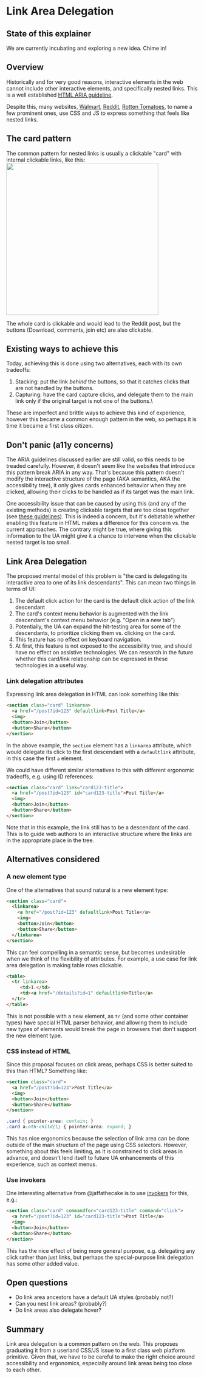 # Link Area Delegation

## State of this explainer
We are currently incubating and exploring a new idea. Chime in!

## Overview
Historically and for very good reasons, interactive elements in the web cannot include other interactive elements, and specifically nested links.
This is a well established [HTML ARIA guideline]([https://w3c.github.io/html-aria/](https://w3c.github.io/html-aria/#allowed-descendants-of-aria-roles)).

Despite this, many websites, [Walmart](https://walmart.ca), [Reddit](https://reddit.com), [Rotten Tomatoes](https://rottentomatoes.com), to name a few prominent ones,
use CSS and JS to express something that feels like nested links. 

## The card pattern
The common pattern for nested links is usually a clickable "card" with internal clickable links, like this:
<img src="https://github.com/user-attachments/assets/27e5076d-bc98-4fb8-a429-e8462ff9024c" width=400>

The whole card is clickable and would lead to the Reddit post, but the buttons (Download, comments, join etc) are also clickable.

## Existing ways to achieve this
Today, achieving this is done using two alternatives, each with its own tradeoffs:
1. Stacking: put the link *behind* the buttons, so that it catches clicks that are not handled by the buttons.
2. Capturing: have the card capture clicks, and delegate them to the main link only if the original target is not one of the buttons.\

These are imperfect and brittle ways to achieve this kind of experience, however this became a common enough pattern in the web, so perhaps it is time it became a first class citizen.

## Don't panic (a11y concerns)
The ARIA guidelines discussed earlier are still valid, so this needs to be treaded carefully. However, it doesn't seem like the websites that introduce this pattern break ARIA in any way.
That's because this pattern doesn't modify the interactive structure of the page (AKA semantics, AKA the accessibility tree), it only gives cards enhanced behavior when they are clicked,
allowing their clicks to be handled as if its target was the main link.

One accessibility issue that can be caused by using this (and any of the existing methods) is creating clickable targets that are too close together (see [these guidelines](https://www.w3.org/WAI/perspective-videos/controls/)).
This is indeed a concern, but it's debatable whether enabling this feature in HTML makes a difference for this concern vs. the current approaches.
The contrary might be true, where giving this information to the UA might give it a chance to intervene when the clickable nested target is too small.

## Link Area Delegation
The proposed mental model of this problem is "the card is delegating its interactive area to one of its link descendants".
This can mean two things in terms of UI:
1. The default click action for the card is the default click action of the link descendant
2. The card's context menu behavior is augmented with the link descendant's context menu behavior (e.g. "Open in a new tab")
3. Potentially, the UA can expand the hit-testing area for some of the descendants, to prioritize clicking them vs. clicking on the card.
4. This feature has no effect on keyboard navigation.
6. At first, this feature is not exposed to the accessibility tree, and should have no effect on assistive technologies. We can research in the future whether this card/link relationship can be expressed in these technologies in a useful way.

### Link delegation attributes
Expressing link area delegation in HTML can look something like this:
```html
<section class="card" linkarea>
  <a href="/post?id=123" defaultlink>Post Title</a>
  <img>
  <button>Join</button>
  <button>Share</button>
</section>
```

In the above example, the `section` element has a `linkarea` attribute, which would delegate its click to the first descendant with a `defaultlink` attribute, in this case the first `a` element.

We could have different similar alternatives to this with different ergonomic tradeoffs, e.g. using ID references:
```html
<section class="card" link="card123-title">
  <a href="/post?id=123" id="card123-title">Post Title</a>
  <img>
  <button>Join</button>
  <button>Share</button>
</section>
```

Note that in this example, the link still has to be a descendant of the card. This is to guide web authors to an interactive structure where the links are in the appropriate place in the tree.

## Alternatives considered

### A new element type
One of the alternatives that sound natural is a new element type:
```html
<section class="card">
  <linkarea>
    <a href="/post?id=123" defaultlink>Post Title</a>
    <img>
    <button>Join</button>
    <button>Share</button>
  </linkarea>
</section>
```

This can feel compelling in a semantic sense, but becomes undesirable when we think of the flexibility of attributes.
For example, a use case for link area delegation is making table rows clickable.

```html
<table>
  <tr linkarea>
     <td>1.</td>
     <td><a href="/details?id=1" defaultlink>Title</a>
  </tr>
</table>
```

This is not possible with a new element, as `tr` (and some other container types) have special HTML parser behavior, and allowing them to include new types of elements would
break the page in browsers that don't support the new element type.

### CSS instead of HTML

Since this proposal focuses on click areas, perhaps CSS is better suited to this than HTML?
Something like:

```html
<section class="card">
  <a href="/post?id=123">Post Title</a>
  <img>
  <button>Join</button>
  <button>Share</button>
</section>
```

```css
.card { pointer-area: contain; }
.card a:nth-child(1) { pointer-area: expand; }
```

This has nice ergonomics because the selection of link area can be done outside of the main structure of the page using CSS selectors.
However, something about this feels limiting, as it is constrained to click areas in advance, and doesn't lend itself to future UA enhancements of this experience, such as context menus.

### Use invokers
One interesting alternative from @jaffathecake is to use [invokers](https://open-ui.org/components/invokers.explainer/) for this, e.g.:
```html
<section class="card" commandfor="card123-title" command="click">
  <a href="/post?id=123" id="card123-title">Post Title</a>
  <img>
  <button>Join</button>
  <button>Share</button>
</section>
```

This has the nice effect of being more general purpose, e.g. delegating any click rather than just links, but perhaps the special-purpose link delegation has some other added value.

## Open questions
- Do link area ancestors have a default UA styles (probably not?)
- Can you nest link areas? (probably?)
- Do link areas also delegate hover? 

## Summary
Link area delegation is a common pattern on the web. This proposes graduating it from a userland CSS/JS issue to a first class web platform primitive.
Given that, we have to be careful to make the right choice around accessibility and ergonomics, especially around link areas being too close to each other.
